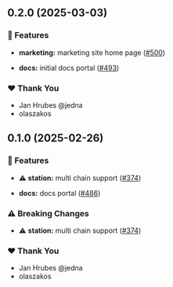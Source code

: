## 0.2.0 (2025-03-03)


### 🚀 Features

- **marketing:** marketing site home page ([#500](https://github.com/dfinity/orbit/pull/500))

- **docs:** initial docs portal ([#493](https://github.com/dfinity/orbit/pull/493))


### ❤️  Thank You

- Jan Hrubes @jedna
- olaszakos

## 0.1.0 (2025-02-26)


### 🚀 Features

- ⚠️  **station:** multi chain support ([#374](https://github.com/dfinity/orbit/pull/374))

- **docs:** docs portal ([#486](https://github.com/dfinity/orbit/pull/486))


### ⚠️  Breaking Changes

- ⚠️  **station:** multi chain support ([#374](https://github.com/dfinity/orbit/pull/374))

### ❤️  Thank You

- Jan Hrubes @jedna
- olaszakos